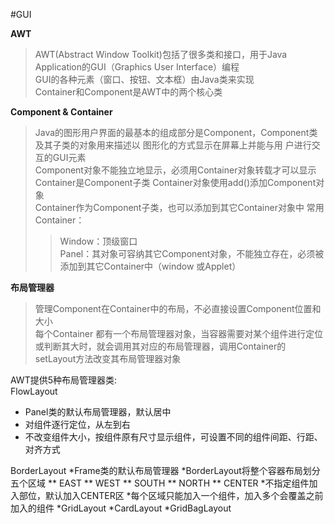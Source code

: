 #GUI

<b>AWT</b>
>AWT(Abstract Window Toolkit)包括了很多类和接口，用于Java Application的GUI（Graphics User Interface）编程    
>GUI的各种元素（窗口、按钮、文本框）由Java类来实现    
>Container和Component是AWT中的两个核心类

<b>Component & Container</b>

>Java的图形用户界面的最基本的组成部分是Component，Component类及其子类的对象用来描述以 
图形化的方式显示在屏幕上并能与用  户进行交互的GUI元素    
>Component对象不能独立地显示，必须用Container对象转载才可以显示    
>Container是Component子类
>Container对象使用add()添加Component对象      
>Container作为Component子类，也可以添加到其它Container对象中
>常用Container：
>>Window：顶级窗口   
>>Panel：其对象可容纳其它Component对象，不能独立存在，必须被添加到其它Container中（window 或Applet）


<b>布局管理器</b>
> 管理Component在Container中的布局，不必直接设置Component位置和大小    
>每个Container 都有一个布局管理器对象，当容器需要对某个组件进行定位或判断其大时，就会调用其对应的布局管理器，调用Container的setLayout方法改变其布局管理器对象

AWT提供5种布局管理器类:    
FlowLayout
<ul>
<li>Panel类的默认布局管理器，默认居中</li>        
<li>对组件逐行定位，从左到右</li>               
<li>不改变组件大小，按组件原有尺寸显示组件，可设置不同的组件间距、行距、对齐方式</li>    
   </ul> 
BorderLayout    
*Frame类的默认布局管理器    
*BorderLayout将整个容器布局划分五个区域      
** EAST
** WEST
** SOUTH
** NORTH 
** CENTER    
*不指定组件加入部位，默认加入CENTER区    
*每个区域只能加入一个组件，加入多个会覆盖之前加入的组件    
*GridLayout
*CardLayout
*GridBagLayout


